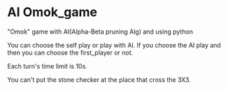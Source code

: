 # AI Omok_game
"Omok" game with AI(Alpha-Beta pruning Alg) and using python 

You can choose the self play or play with AI.
If you choose the AI play and then you can choose the first_player or not.

Each turn's time limit is 10s.

You can't put the stone checker at the place that cross the 3X3.
